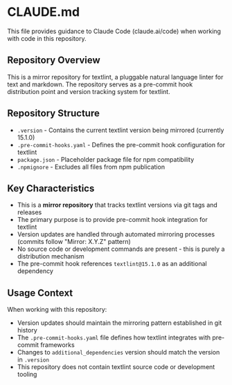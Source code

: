 # CLAUDE.md

This file provides guidance to Claude Code (claude.ai/code) when working with code in this repository.

## Repository Overview

This is a mirror repository for textlint, a pluggable natural language linter for text and markdown. The repository serves as a pre-commit hook distribution point and version tracking system for textlint.

## Repository Structure

- `.version` - Contains the current textlint version being mirrored (currently 15.1.0)
- `.pre-commit-hooks.yaml` - Defines the pre-commit hook configuration for textlint
- `package.json` - Placeholder package file for npm compatibility
- `.npmignore` - Excludes all files from npm publication

## Key Characteristics

- This is a **mirror repository** that tracks textlint versions via git tags and releases
- The primary purpose is to provide pre-commit hook integration for textlint
- Version updates are handled through automated mirroring processes (commits follow "Mirror: X.Y.Z" pattern)
- No source code or development commands are present - this is purely a distribution mechanism
- The pre-commit hook references `textlint@15.1.0` as an additional dependency

## Usage Context

When working with this repository:
- Version updates should maintain the mirroring pattern established in git history
- The `.pre-commit-hooks.yaml` file defines how textlint integrates with pre-commit frameworks
- Changes to `additional_dependencies` version should match the version in `.version`
- This repository does not contain textlint source code or development tooling